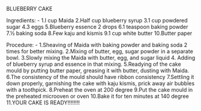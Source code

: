 BLUEBERRY CAKE

Ingredients: -
1.I cup Maida
2.Half cup blueberry syrup 
3.1 cup powdered sugar 
4.3 eggs
5.Blueberry essence 2 drops
6.1 teaspoon baking powder
7.½ baking soda
8.Few kaju and kismis 
9.1 cup white butter
10.Butter paper

Procedure: -
1.Sheaving of Maida with baking powder and baking soda 2 times for better mixing.
2.Mixing of butter, egg, sugar powder in a separate bowl.
3.Slowly mixing the Maida with butter, egg, and sugar liquid
4. Adding of blueberry syrup and essence in that mixing.
5.Readying of the cake mould by putting butter paper, greasing it with butter, dusting with Maida.
6.The consistency of the mould should have ribbon consistency
7.Settling it down properly, garnishing the cake with kaju kismis, prick away air bubbles with a toothpick.
8.Preheat the oven at 200 degree
9.Put the cake mould in the preheated microoven or oven 
10.Bake it for ten minutes at 140 degree
11.YOUR CAKE IS READY!!!!!!!!
